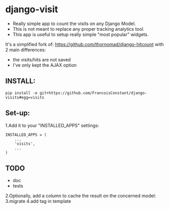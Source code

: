 django-visit
============

- Really simple app to count the visits on any Django Model.
- This is not meant to replace any proper tracking analytics tool.
- This app is useful to setup really simple "most popular" widgets.


It's a simplified fork of: https://github.com/thornomad/django-hitcount with 2 main differences:
- the visits/hits are not saved
- I've only kept the AJAX option

INSTALL:
--------
`pip install -e git+https://github.com/FrancoisConstant/django-visits#egg=visits`


Set-up:
-------

1.Add it to your "INSTALLED_APPS" settings:

    INSTALLED_APPS = (
        ...
        'visits',
        ...
    )

TODO
----
* doc
* tests


2.Optionally, add a column to cache the result on the concerned model:
3.migrate
4.add tag in template